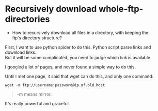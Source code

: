 

# Recursively download whole-ftp-directories

- How to recursively download all files in a directory, with keeping the ftp's directory structure?

First, I want to use python spider to do this. Python script parse links and download links.  
But it will be some complicated, you need to judge which link is available.

I googled a lot of pages, and never found a simple way to do this.

Until I met one page, it said  that wget can do this, and only one command:

    wget -m ftp://username:password@ip.of.old.host

> -m means mirror.

It's really powerful and graceful.
